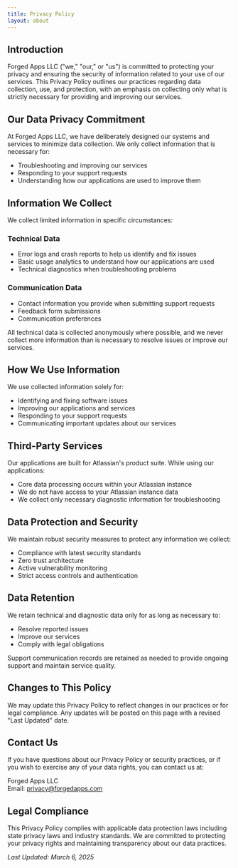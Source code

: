 ```yaml
---
title: Privacy Policy
layout: about
---
```


## Introduction

Forged Apps LLC ("we," "our," or "us") is committed to protecting your privacy and ensuring the security of information related to your use of our services. This Privacy Policy outlines our practices regarding data collection, use, and protection, with an emphasis on collecting only what is strictly necessary for providing and improving our services.

## Our Data Privacy Commitment

At Forged Apps LLC, we have deliberately designed our systems and services to minimize data collection. We only collect information that is necessary for:
- Troubleshooting and improving our services
- Responding to your support requests
- Understanding how our applications are used to improve them

## Information We Collect

We collect limited information in specific circumstances:

### Technical Data
- Error logs and crash reports to help us identify and fix issues
- Basic usage analytics to understand how our applications are used
- Technical diagnostics when troubleshooting problems

### Communication Data
- Contact information you provide when submitting support requests
- Feedback form submissions
- Communication preferences

All technical data is collected anonymously where possible, and we never collect more information than is necessary to resolve issues or improve our services.

## How We Use Information

We use collected information solely for:
- Identifying and fixing software issues
- Improving our applications and services
- Responding to your support requests
- Communicating important updates about our services

## Third-Party Services

Our applications are built for Atlassian's product suite. While using our applications:
- Core data processing occurs within your Atlassian instance
- We do not have access to your Atlassian instance data
- We collect only necessary diagnostic information for troubleshooting

## Data Protection and Security

We maintain robust security measures to protect any information we collect:
- Compliance with latest security standards
- Zero trust architecture
- Active vulnerability monitoring
- Strict access controls and authentication

## Data Retention

We retain technical and diagnostic data only for as long as necessary to:
- Resolve reported issues
- Improve our services
- Comply with legal obligations

Support communication records are retained as needed to provide ongoing support and maintain service quality.

## Changes to This Policy

We may update this Privacy Policy to reflect changes in our practices or for legal compliance. Any updates will be posted on this page with a revised "Last Updated" date.

## Contact Us

If you have questions about our Privacy Policy or security practices, or if you wish to exercise any of your data rights, you can contact us at:

Forged Apps LLC  
Email: privacy@forgedapps.com

## Legal Compliance

This Privacy Policy complies with applicable data protection laws including state privacy laws and industry standards. We are committed to protecting your privacy rights and maintaining transparency about our data practices.

*Last Updated: March 6, 2025*
